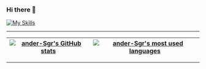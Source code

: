 ### Hi there 👋


[![My Skills](https://skillicons.dev/icons?i=js,html,css,c,react,styledcomponents,php,laravel,linux)](https://skillicons.dev)

---
| [![ander-Sgr's GitHub stats](https://github-readme-stats.vercel.app/api?username=ander-Sgr&count_private=true&show_icons=true&hide=issues&hide_border=true&theme=onedark)](https://github.com/ander-Sgr?tab=repositories) | [![ander-Sgr's most used languages](https://github-readme-stats.vercel.app/api/top-langs/?username=ander-Sgr&layout=compact&hide_border=true&theme=onedark)](https://github.com/ander-Sgr?tab=repositories) |
|:-:|:-:|

---

<!--
**ander-Sgr/ander-Sgr** is a ✨ _special_ ✨ repository because its `README.md` (this file) appears on your GitHub profile.

Here are some ideas to get you started:

- 🔭 I’m currently working on ...
- 🌱 I’m currently learning ...
- 👯 I’m looking to collaborate on ...
- 🤔 I’m looking for help with ...
- 💬 Ask me about ...
- 📫 How to reach me: ...
- 😄 Pronouns: ...
- ⚡ Fun fact: ...
-->
